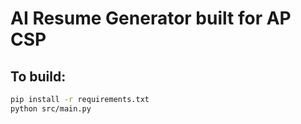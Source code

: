 # AI Resume Generator built for AP CSP

## To build:

```bash
pip install -r requirements.txt
python src/main.py
```
